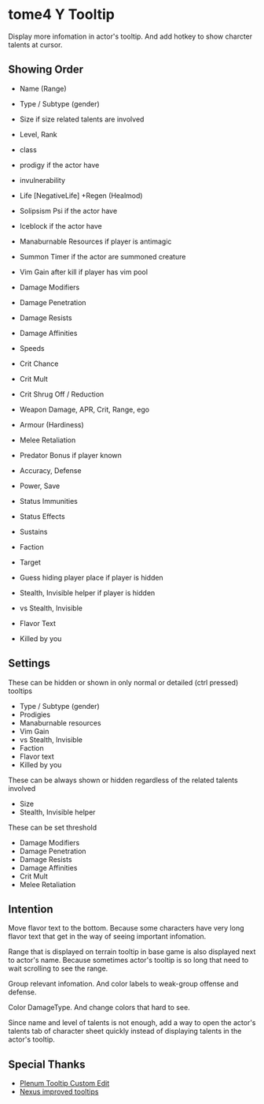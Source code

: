 # tome4 Y Tooltip
 Display more infomation in actor's tooltip. And add hotkey to show charcter talents at cursor.

## Showing Order

- Name (Range)
- Type / Subtype (gender)
- Size if size related talents are involved
- Level, Rank
- class
- prodigy if the actor have
- invulnerability
- Life [NegativeLife] +Regen (Healmod)
- Solipsism Psi if the actor have
- Iceblock if the actor have
- Manaburnable Resources if player is antimagic
- Summon Timer if the actor are summoned creature
- Vim Gain after kill if player has vim pool

- Damage Modifiers
- Damage Penetration
- Damage Resists
- Damage Affinities

- Speeds
- Crit Chance
- Crit Mult
- Crit Shrug Off / Reduction
- Weapon Damage, APR, Crit, Range, ego
- Armour (Hardiness)
- Melee Retaliation

- Predator Bonus if player known
- Accuracy, Defense
- Power, Save
- Status Immunities

- Status Effects
- Sustains

- Faction
- Target
- Guess hiding player place if player is hidden
- Stealth, Invisible helper if player is hidden
- vs Stealth, Invisible

- Flavor Text
- Killed by you

## Settings
These can be hidden or shown in only normal or detailed (ctrl pressed) tooltips

- Type / Subtype (gender)
- Prodigies
- Manaburnable resources
- Vim Gain
- vs Stealth, Invisible
- Faction
- Flavor text
- Killed by you

These can be always shown or hidden regardless of the related talents involved

- Size
- Stealth, Invisible helper

These can be set threshold

- Damage Modifiers
- Damage Penetration
- Damage Resists
- Damage Affinities
- Crit Mult
- Melee Retaliation

## Intention
Move flavor text to the bottom. Because some characters have very long flavor text that get in the way of seeing important infomation.

Range that is displayed on terrain tooltip in base game is also displayed next to actor's name. Because sometimes actor's tooltip is so long that need to wait scrolling to see the range.

Group relevant infomation.
And color labels to weak-group offense and defense.

Color DamageType. And change colors that hard to see.

Since name and level of talents is not enough, add a way to open the actor's talents tab of character sheet quickly instead of displaying talents in the actor's tooltip.

## Special Thanks
- [Plenum Tooltip Custom Edit](https://te4.org/games/addons/tome/PlenumTooltipCustom)
- [Nexus improved tooltips](https://te4.org/games/addons/tome/NX_tooltipsPLUS)
